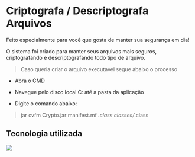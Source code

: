 # Criptografa / Descriptografa Arquivos

Feito especialmente para você que gosta de manter sua segurança em dia!

O sistema foi criado para manter seus arquivos mais seguros, criptografando e descriptografando todo tipo de arquivo.

>Caso queria criar o arquivo executavel segue abaixo o processo

- Abra o CMD

- Navegue pelo disco local C: até a pasta da aplicação

- Digite o comando abaixo:

>jar cvfm Crypto.jar manifest.mf *.class classes/*.class


## Tecnologia utilizada
<img align="left" src="https://raw.githubusercontent.com/Caio-Ruiz-Romanato/Encrypt-Descrypt-Files/main/logo-java-256.png"/>
